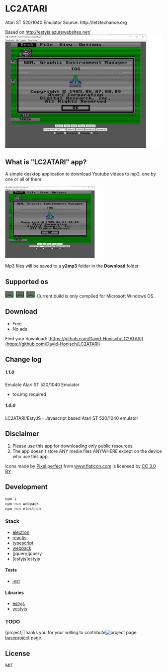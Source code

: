 <h1>LC2ATARI</h1>
Atari ST 520/1040 Emulator
Source:
http://letztechance.org

Based on 
http://estyjs.azurewebsites.net/
<br>
<img src="assets/video.png" alt="LC2ATARI logo" />

## What is "LC2ATARI" app?

A simple desktop application to download Youtube videos to mp3, one by one or all of them.

<img src="assets/video.png" alt="video demo" width="320" />

Mp3 files will be saved to a **y2mp3** folder in the **Download** folder

## Supported os
<img width="30" alt="windows" src="assets/video.png?sanitize=true" />
<img width="30" alt="mac" src="assets/video.png?sanitize=true" />
<img width="30" alt="linux" src="assets/video.png?sanitize=true" />
Current build is only compiled for Microsoft Windows OS.

## Download

- Free
- No ads

Find your download: [https://github.com/David-Honisch/LC2ATARI](https://github.com/David-Honisch/LC2ATARI)

## Change log

##### 1.1.0
Emulate Atari ST 520/1040 Emulator
- tos.img required

##### 1.0.0
LC2ATARI/EstyJS - Javascript based Atari ST 520/1040 emulator 

## Disclaimer

1. Please use this app for downloading only public resources.
2. The app doesn't store ANY media files ANYWHERE except on the device who use this app.

<div>
  Icons made by <a href="https://www.flaticon.com/authors/pixel-perfect" title="Pixel perfect">Pixel perfect</a> from <a href="https://www.flaticon.com/" title="Flaticon">www.flaticon.com</a> is licensed by <a href="http://creativecommons.org/licenses/by/3.0/" title="Creative Commons BY 3.0" target="_blank">CC 3.0 BY</a>
</div>

## Development
	npm i
    npm run webpack
    npm run electron


### Stack

- [electron](http://electronjs.org/)
- [reactjs](https://reactjs.org/)
- [typescript](https://www.typescriptlang.org/)
- [webpack](https://webpack.js.org/)
- [jquery]jquery
- [estyjs]estyjs
#### Tests

- [jest](https://jestjs.io/)

#### Libraries

- [estyjs](http://estyjs.azurewebsites.net/)
- [yestyjs](https://github.com/dmcoles/EstyJs)

### TODO

[project]Thanks you for your willing to contribute![project](http://www.letztechance.org/) page.
[baseproject](http://estyjs.azurewebsites.net/) page.

## License
MIT